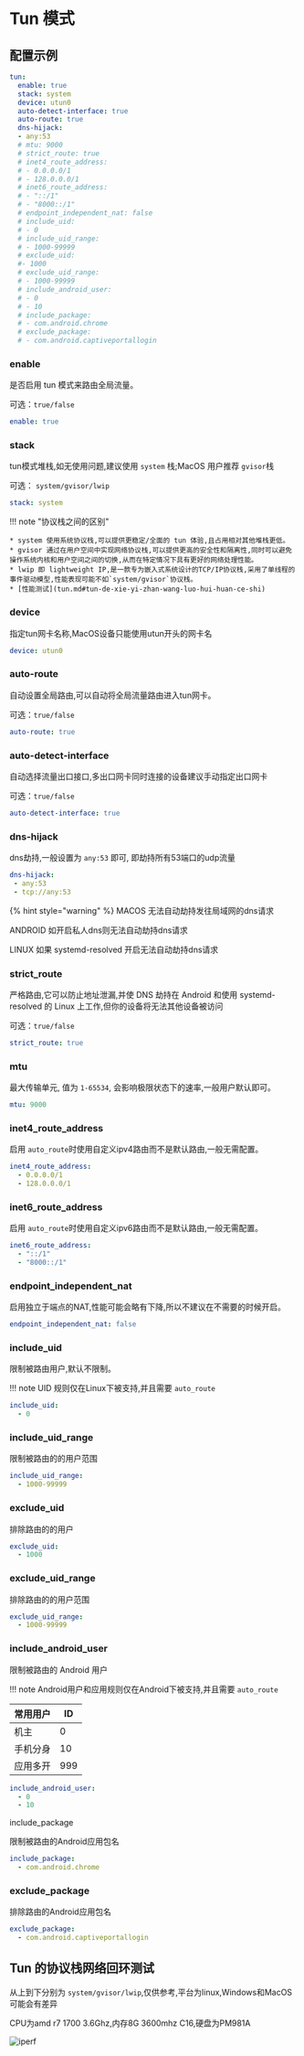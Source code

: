 # Tun 模式

## 配置示例

```yaml
tun:
  enable: true
  stack: system
  device: utun0
  auto-detect-interface: true
  auto-route: true
  dns-hijack:
  - any:53
  # mtu: 9000
  # strict_route: true
  # inet4_route_address:
  # - 0.0.0.0/1
  # - 128.0.0.0/1
  # inet6_route_address:
  # - "::/1"
  # - "8000::/1"
  # endpoint_independent_nat: false
  # include_uid:
  # - 0
  # include_uid_range:
  # - 1000-99999
  # exclude_uid:
  #- 1000
  # exclude_uid_range:
  # - 1000-99999
  # include_android_user:
  # - 0
  # - 10
  # include_package:
  # - com.android.chrome
  # exclude_package:
  # - com.android.captiveportallogin
```

### enable

是否启用 tun 模式来路由全局流量。

可选：`true/false`

```yaml
enable: true
```

### stack

tun模式堆栈,如无使用问题,建议使用 `system` 栈;MacOS 用户推荐 `gvisor`栈

可选： `system/gvisor/lwip`

```yaml
stack: system
```

!!! note "协议栈之间的区别"

    * system 使用系统协议栈,可以提供更稳定/全面的 tun 体验,且占用相对其他堆栈更低。
    * gvisor 通过在用户空间中实现网络协议栈,可以提供更高的安全性和隔离性,同时可以避免操作系统内核和用户空间之间的切换,从而在特定情况下具有更好的网络处理性能。
    * lwip 即 lightweight IP,是一款专为嵌入式系统设计的TCP/IP协议栈,采用了单线程的事件驱动模型,性能表现可能不如`system/gvisor`协议栈。
    * [性能测试](tun.md#tun-de-xie-yi-zhan-wang-luo-hui-huan-ce-shi)

### device

指定tun网卡名称,MacOS设备只能使用utun开头的网卡名

```yaml
device: utun0
```

### auto-route

自动设置全局路由,可以自动将全局流量路由进入tun网卡。

可选：`true/false`

```yaml
auto-route: true
```

### auto-detect-interface

自动选择流量出口接口,多出口网卡同时连接的设备建议手动指定出口网卡

可选：`true/false`

```yaml
auto-detect-interface: true
```

### dns-hijack

dns劫持,一般设置为 `any:53` 即可, 即劫持所有53端口的udp流量

```yaml
dns-hijack:
 - any:53
 - tcp://any:53
```

{% hint style="warning" %}
MACOS 无法自动劫持发往局域网的dns请求

ANDROID 如开启私人dns则无法自动劫持dns请求

LINUX 如果 systemd-resolved 开启无法自动劫持dns请求

### strict\_route

严格路由,它可以防止地址泄漏,并使 DNS 劫持在 Android 和使用 systemd-resolved 的 Linux 上工作,但你的设备将无法其他设备被访问

可选：`true/false`

```yaml
strict_route: true
```

### mtu

最大传输单元, 值为 `1-65534`, 会影响极限状态下的速率,一般用户默认即可。

```yaml
mtu: 9000
```

### inet4\_route\_address

启用 `auto_route`时使用自定义ipv4路由而不是默认路由,一般无需配置。

```yaml
inet4_route_address:
  - 0.0.0.0/1
  - 128.0.0.0/1
```

### inet6\_route\_address

启用 `auto_route`时使用自定义ipv6路由而不是默认路由,一般无需配置。

```yaml
inet6_route_address:
  - "::/1"
  - "8000::/1"
```

### endpoint\_independent\_nat

启用独立于端点的NAT,性能可能会略有下降,所以不建议在不需要的时候开启。

```yaml
endpoint_independent_nat: false
```

### include\_uid

限制被路由用户,默认不限制。

!!! note
    UID 规则仅在Linux下被支持,并且需要 `auto_route`

```yaml
include_uid:
  - 0
```

### include\_uid\_range

限制被路由的的用户范围

```yaml
include_uid_range:
  - 1000-99999
```

### exclude\_uid

排除路由的的用户

```yaml
exclude_uid:
  - 1000
```

### exclude\_uid\_range

排除路由的的用户范围

```yaml
exclude_uid_range:
  - 1000-99999
```

### include\_android\_user

限制被路由的 Android 用户

!!! note
    Android用户和应用规则仅在Android下被支持,并且需要 `auto_route`

| 常用用户 | ID  |
| -------- | --- |
| 机主     | 0   |
| 手机分身 | 10  |
| 应用多开 | 999 |

```yaml
include_android_user:
  - 0
  - 10
```

include\_package

限制被路由的Android应用包名

```yaml
include_package:
  - com.android.chrome
```

### exclude\_package

排除路由的Android应用包名

```yaml
exclude_package:
  - com.android.captiveportallogin
```

## Tun 的协议栈网络回环测试

从上到下分别为 `system/gvisor/lwip`,仅供参考,平台为linux,Windows和MacOS可能会有差异

CPU为amd r7 1700 3.6Ghz,内存8G 3600mhz C16,硬盘为PM981A

![iperf](../assets/image/tun/iperf.png)
